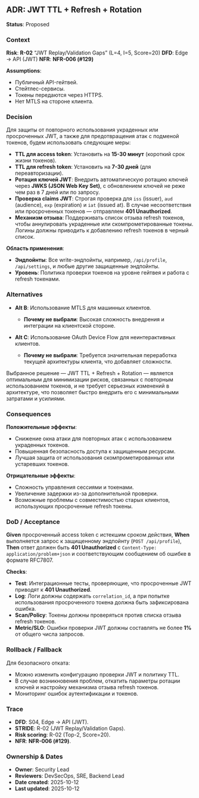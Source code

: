 ## ADR: **JWT TTL + Refresh + Rotation**

**Status**: Proposed

### **Context**

**Risk**: **R-02** “JWT Replay/Validation Gaps” (L=4, I=5, Score=20)
**DFD**: Edge → API (JWT)
**NFR**: **NFR-006 (#129)**

**Assumptions**:

* Публичный API-гейтвей.
* Стейтлес-сервисы.
* Токены передаются через HTTPS.
* Нет MTLS на стороне клиента.

### **Decision**

Для защиты от повторного использования украденных или просроченных JWT, а также для предотвращения атак с подменой токенов, будем использовать следующие меры:

* **TTL для access token**: Установить на **15-30 минут** (короткий срок жизни токенов).
* **TTL для refresh token**: Установить на **7-30 дней** (для переавторизации).
* **Ротация ключей JWT**: Внедрить автоматическую ротацию ключей через **JWKS (JSON Web Key Set)**, с обновлением ключей не реже чем раз в 7 дней или по запросу.
* **Проверка claims JWT**: Строгая проверка для `iss` (issuer), `aud` (audience), `exp` (expiration) и `iat` (issued at). В случае несоответствия или просроченных токенов — отправляем **401 Unauthorized**.
* **Механизм отзыва**: Поддерживать список отзыва refresh токенов, чтобы аннулировать украденные или скомпрометированные токены. Логины должны приводить к добавлению refresh токенов в черный список.

**Область применения**:

* **Эндпойнты**: Все write-эндпойнты, например, `/api/profile`, `/api/settings`, и любые другие защищенные эндпойнты.
* **Уровень**: Политика проверки токенов на уровне гейтвея и работа с refresh токенами.

### **Alternatives**

* **Alt B**: Использование MTLS для машинных клиентов.

  * **Почему не выбрали**: Высокая сложность внедрения и интеграции на клиентской стороне.
* **Alt C**: Использование OAuth Device Flow для неинтерактивных клиентов.

  * **Почему не выбрали**: Требуется значительная переработка текущей архитектуры клиента, что добавляет сложности.

Выбранное решение — JWT TTL + Refresh + Rotation — является оптимальным для минимизации рисков, связанных с повторным использованием токенов, и не требует серьезных изменений в архитектуре, что позволяет быстро внедрить его с минимальными затратами и усилиями.
### **Consequences**

**Положительные эффекты**:

* Снижение окна атаки для повторных атак с использованием украденных токенов.
* Повышенная безопасность доступа к защищенным ресурсам.
* Лучшая защита от использования скомпрометированных или устаревших токенов.

**Отрицательные эффекты**:

* Сложность управления сессиями и токенами.
* Увеличение задержки из-за дополнительной проверки.
* Возможные проблемы с совместимостью старых клиентов, использующих просроченные refresh токены.

### **DoD / Acceptance**

**Given** просроченный access token с истекшим сроком действия,
**When** выполняется запрос к защищенному эндпойнту (`POST /api/profile`),
**Then** ответ должен быть **401 Unauthorized** с `Content-Type: application/problem+json` и соответствующим сообщением об ошибке в формате RFC7807.

**Checks**:

* **Test**: Интеграционные тесты, проверяющие, что просроченные JWT приводят к **401 Unauthorized**.
* **Log**: Логи должны содержать `correlation_id`, а при попытке использования просроченного токена должна быть зафиксирована ошибка.
* **Scan/Policy**: Токены должны проверяться против списка отзыва refresh токенов.
* **Metric/SLO**: Ошибки проверки JWT должны составлять не более **1%** от общего числа запросов.

### **Rollback / Fallback**

Для безопасного отката:

* Можно изменить конфигурацию проверки JWT и политику TTL.
* В случае возникновения проблем, откатить параметры ротации ключей и настройку механизма отзыва refresh токенов.
* Мониторинг ошибок аутентификации и токенов.

### **Trace**

* **DFD**: S04, Edge → API (JWT).
* **STRIDE**: R-02 (JWT Replay/Validation Gaps).
* **Risk scoring**: R-02 (Top-2, Score=20).
* **NFR**: **NFR-006 (#129)**.

### **Ownership & Dates**

* **Owner**: Security Lead
* **Reviewers**: DevSecOps, SRE, Backend Lead
* **Date created**: 2025-10-12
* **Last updated**: 2025-10-12